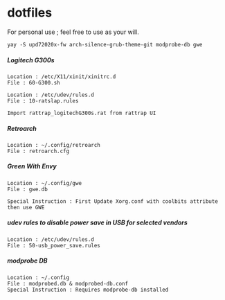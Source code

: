 # dotfiles
For personal use ; feel free to use as your will.

```
yay -S upd72020x-fw arch-silence-grub-theme-git modprobe-db gwe
```
##### Logitech G300s
```
Location : /etc/X11/xinit/xinitrc.d
File : 60-G300.sh

Location : /etc/udev/rules.d
File : 10-ratslap.rules

Import rattrap_logitechG300s.rat from rattrap UI
```

##### Retroarch
```
Location : ~/.config/retroarch
File : retroarch.cfg
```

##### Green With Envy
```
Location : ~/.config/gwe
File : gwe.db

Special Instruction : First Update Xorg.conf with coolbits attribute then use GWE
```

##### udev rules to disable power save in USB for selected vendors
```
Location : /etc/udev/rules.d
File : 50-usb_power_save.rules
```

##### modprobe DB
```
Location : ~/.config
File : modprobed.db & modprobed-db.conf
Special Instruction : Requires modprobe-db installed
```